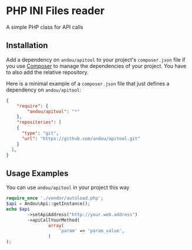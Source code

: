 # PHP INI Files reader

A simple PHP class for API calls

## Installation

Add a dependency on `andou/apitool` to your project's `composer.json` file if you use [Composer](http://getcomposer.org/) to manage the dependencies of your project.
You have to also add the relative repository.

Here is a minimal example of a `composer.json` file that just defines a dependency on `andou/apitool`:

```json
{
    "require": {
        "andou/apitool": "*"
    },
    "repositories": [
    {
      "type": "git",
      "url": "https://github.com/andou/apitool.git"
    }
  ],
}
```    

## Usage Examples
You can use `andou/apitool` in your project this way

```php
require_once './vendor/autoload.php';
$api = Andou\Api::getInstance();
echo $api
        ->setApiAddress("http://your.web.address")
        ->apiCallYourMethod(
                array(
                    'param' => 'param_value',
                )
);
```

